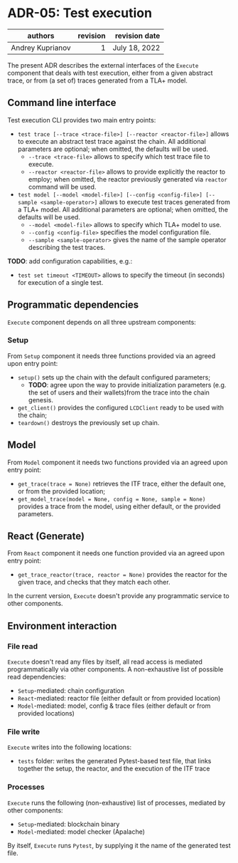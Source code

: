 # ADR-05: Test execution

| authors          | revision | revision date  |
| ---------------- | --------:| --------------:|
| Andrey Kuprianov |        1 | July 18, 2022  |

The present ADR describes the external interfaces of the `Execute` component that deals with test execution, either from a given abstract trace, or from (a set of) traces generated from a TLA+ model.


## Command line interface

Test execution CLI provides two main entry points:

- `test trace [--trace <trace-file>] [--reactor <reactor-file>]` allows to execute an abstract test trace against the chain. All additional parameters are optional; when omitted, the defaults will be used.
  - `--trace <trace-file>` allows to specify which test trace file to execute. 
  - `--reactor <reactor-file>` allows to provide explicitly the reactor to employ; when omitted, the reactor previously generated via `reactor` command will be used.
- `test model [--model <model-file>] [--config <config-file>] [--sample <sample-operator>]` allows to execute test traces generated from a TLA+ model. All additional parameters are optional; when omitted, the defaults will be used.
  - `--model <model-file>` allows to specify which TLA+ model to use.
  - `--config <config-file>` specifies the model configuration file.
  - `--sample <sample-operator>` gives the name of the sample operator describing the test traces.

**TODO**: add configuration capabilities, e.g.:
- `test set timeout <TIMEOUT>` allows to specify the timeout (in seconds) for execution of a single test.

## Programmatic dependencies

`Execute` component depends on all three upstream components:

### Setup

From `Setup` component it needs three functions provided via an agreed upon entry point:
- `setup()` sets up the chain with the default configured parameters;
  - **TODO**: agree upon the way to provide initialization parameters (e.g. the set of users and their wallets)from the trace into the chain genesis.
- `get_client()` provides the configured `LCDClient` ready to be used with the chain;
- `teardown()` destroys the previously set up chain.

## Model

From `Model` component it needs two functions provided via an agreed upon entry point:
- `get_trace(trace = None)` retrieves the ITF trace, either the default one, or from the provided location;
- `get_model_trace(model = None, config = None, sample = None)` provides a trace from the model, using either default, or the provided parameters.

## React (Generate)

From `React` component it needs one function provided via an agreed upon entry point:
- `get_trace_reactor(trace, reactor = None)` provides the reactor for the given trace, and checks that they match each other.

In the current version, `Execute` doesn't provide any programmatic service to other components.

## Environment interaction

### File read

`Execute` doesn't read any files by itself, all read access is mediated programmatically via other components. A non-exhaustive list of possible read dependencies:
- `Setup`-mediated: chain configuration
- `React`-mediated: reactor file (either default or from provided location)
- `Model`-mediated: model, config & trace files (either default or from provided locations)

### File write

`Execute` writes into the following locations:
- `tests` folder: writes the generated Pytest-based test file, that links together the setup, the reactor, and the execution of the ITF trace

### Processes

`Execute` runs the following (non-exhaustive) list of processes, mediated by other components:
- `Setup`-mediated: blockchain binary
- `Model`-mediated: model checker (Apalache)

By itself, `Execute` runs `Pytest`, by supplying it the name of the generated test file.